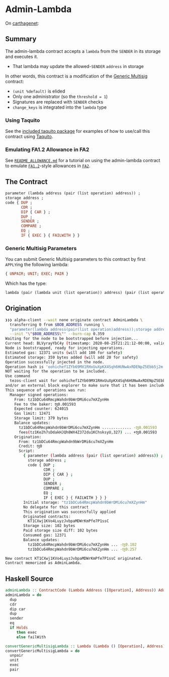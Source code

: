 # Admin-Lambda

On [carthagenet](https://better-call.dev/carthagenet/KT1CXwj1KVo4LuyzJvbpaMDWrKmPfe7P1ssC/operations):

## Summary

The admin-lambda contract accepts a `lambda` from the `SENDER` in its storage and executes it.
- That lambda may update the allowed-`SENDER` `address` in storage

In other words, this contract is a modification of the
[Generic Multisig](https://github.com/murbard/smart-contracts/blob/master/multisig/michelson/generic.tz)
contract:
- `(unit %default)` is elided
- Only one administrator (so the `threshold = 1`)
- Signatures are replaced with `SENDER` checks
- `change_keys` is integrated into the `lambda` type

### Using Taquito

See the [included taquito package](./taquito/README.md)
for examples of how to use/call this contract using [Taquito](https://github.com/ecadlabs/taquito).

### Emulating FA1.2 Allowance in FA2

See [`README_ALLOWANCE.md`](./README_ALLOWANCE.md)
for a tutorial on using the admin-lambda contract to emulate
[`FA1.2`](https://gitlab.com/tzip/tzip/-/blob/master/proposals/tzip-7/tzip-7.md)-style
allowances in [`FA2`](https://gitlab.com/tzip/tzip/-/blob/master/proposals/tzip-12/tzip-12.md).


## The Contract

```haskell
parameter (lambda address (pair (list operation) address)) ;
storage address ;
code { DUP ;
       CDR ;
       DIP { CAR } ;
       DUP ;
       SENDER ;
       COMPARE ;
       EQ ;
       IF { EXEC } { FAILWITH } }
```

### Generic Multisig Parameters

You can submit Generic Multisig parameters to this contract
by first `APPLY`ing the following lambda:

```haskell
{ UNPAIR; UNIT; EXEC; PAIR }
```

Which has the type:

```haskell
lambda (pair (lambda unit (list operation)) address) (pair (list operation) address)
```

## Origination

```bash
❯❯❯ alpha-client --wait none originate contract AdminLambda \                                                                                                                                                                 $ 
  transferring 0 from $BOB_ADDRESS running \
  "parameter(lambda address(pair(list operation)address));storage address;code{DUP;CDR;DIP{CAR};DUP;SENDER;COMPARE;EQ;IF{EXEC}{FAILWITH}}" \
  --init "\"$BOB_ADDRESS\"" --burn-cap 0.359
Waiting for the node to be bootstrapped before injection...
Current head: BLVyrayYbC4y (timestamp: 2020-08-25T21:21:12-00:00, validation: 2020-08-25T21:21:21-00:00)
Node is bootstrapped, ready for injecting operations.
Estimated gas: 12371 units (will add 100 for safety)
Estimated storage: 359 bytes added (will add 20 for safety)
Operation successfully injected in the node.
Operation hash is 'oohichef1ZYb69MX1RHxUuXpKX4Sqh6HUNwAxRDENpZ5Ebb5j2m'
NOT waiting for the operation to be included.
Use command
  tezos-client wait for oohichef1ZYb69MX1RHxUuXpKX4Sqh6HUNwAxRDENpZ5Ebb5j2m to be included --confirmations 30 --branch BLVyrayYbC4yEBXDAMfFXqjpqAV9bKo6fMsvyTT2V8C5D8KzfnV
and/or an external block explorer to make sure that it has been included.
This sequence of operations was run:
  Manager signed operations:
    From: tz1bDCu64RmcpWahdn9bWrDMi6cu7mXZynHm
    Fee to the baker: ꜩ0.001593
    Expected counter: 624015
    Gas limit: 12471
    Storage limit: 379 bytes
    Balance updates:
      tz1bDCu64RmcpWahdn9bWrDMi6cu7mXZynHm ............. -ꜩ0.001593
      fees(tz1Ke2h7sDdakHJQh8WX4Z372du1KChsksyU,327) ... +ꜩ0.001593
    Origination:
      From: tz1bDCu64RmcpWahdn9bWrDMi6cu7mXZynHm
      Credit: ꜩ0
      Script:
        { parameter (lambda address (pair (list operation) address)) ;
          storage address ;
          code { DUP ;
                 CDR ;
                 DIP { CAR } ;
                 DUP ;
                 SENDER ;
                 COMPARE ;
                 EQ ;
                 IF { EXEC } { FAILWITH } } }
        Initial storage: "tz1bDCu64RmcpWahdn9bWrDMi6cu7mXZynHm"
        No delegate for this contract
        This origination was successfully applied
        Originated contracts:
          KT1CXwj1KVo4LuyzJvbpaMDWrKmPfe7P1ssC
        Storage size: 102 bytes
        Paid storage size diff: 102 bytes
        Consumed gas: 12371
        Balance updates:
          tz1bDCu64RmcpWahdn9bWrDMi6cu7mXZynHm ... -ꜩ0.102
          tz1bDCu64RmcpWahdn9bWrDMi6cu7mXZynHm ... -ꜩ0.257

New contract KT1CXwj1KVo4LuyzJvbpaMDWrKmPfe7P1ssC originated.
Contract memorized as AdminLambda.
```

## Haskell Source

```haskell
adminLambda :: ContractCode (Lambda Address ([Operation], Address)) Address
adminLambda = do
  dup
  cdr
  dip car
  dup
  sender
  eq
  if Holds
     then exec
     else failWith

convertGenericMultisigLambda :: Lambda (Lambda () [Operation], Address) ([Operation], Address)
convertGenericMultisigLambda = do
  unpair
  unit
  exec
  pair
```
